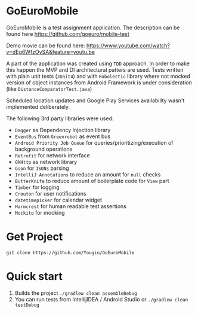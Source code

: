 # GoEuroMobile

GoEuroMobile is a test assignment application. The description can be found here https://github.com/goeuro/mobile-test

Demo movie can be found here: https://www.youtube.com/watch?v=dEg6WfzOySA&feature=youtu.be

A part of the application was created using `TDD` approach. In order to make this happen the MVP and DI architectural patters are used.
Tests written with plain unit tests (`JUnit4`) and with `Robolectic` library where not mocked version of object instances from Android Framework is under consideration (like `DistanceComparatorTest.java`)

Scheduled location updates and Google Play Services availability wasn't implemented deliberately.

The following 3rd party libraries were used:

* `Dagger` as Dependency Injection library
* `EventBus` from `Greenrobot` as event bus
* `Android Priority Job Queue` for queries/prioritizing/execution of background operations
* `Retrofit` for network interface
* `OkHttp` as network library
* `Gson` for `JSONs` parsing
* `IntelliJ Annotations` to reduce an amount for `null` checks
* `ButterKnife` to reduce amount of boilerplate code for `View` part
* `Timber` for logging
* `Crouton` for user notifications
* `datetimepicker` for calendar widget
* `Harmcrest` for human readable test assertions
* `Mockito` for mocking

# Get Project

`git clone https://github.com/Yougin/GoEuroMobile`

# Quick start

1. Builds the project `./gradlew clean assembleDebug`
2. You can run tests from IntellijIDEA / Android Studio or `./gradlew clean testDebug`
